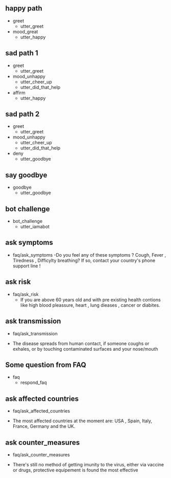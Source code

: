 ## happy path
* greet
  - utter_greet
* mood_great
  - utter_happy

## sad path 1
* greet
  - utter_greet
* mood_unhappy
  - utter_cheer_up
  - utter_did_that_help
* affirm
  - utter_happy

## sad path 2
* greet
  - utter_greet
* mood_unhappy
  - utter_cheer_up
  - utter_did_that_help
* deny
  - utter_goodbye

## say goodbye
* goodbye
  - utter_goodbye

## bot challenge
* bot_challenge
  - utter_iamabot

## ask symptoms
* faq/ask_symptoms
-Do you feel any of these symptoms ? Cough, Fever , Tiredness , Difficylty breathing? If so, contact your country's phone support line !

## ask risk
* faq/ask_risk
  - If you are above 60 years old and with pre existing health contions like high blood pleassure, heart , lung dieases , cancer or diabites.

## ask transmission
* faq/ask_transmission
 - The disease spreads from human contact, if someone coughs or exhales, or by touching contaminated surfaces and your nose/mouth

## Some question from FAQ
* faq
    - respond_faq

## ask affected countries
* faq/ask_affected_countries
 - The most affected countries at the moment are: USA , Spain, Italy, France, Germany and the UK.

##  ask counter_measures
* faq/ask_counter_measures
 - There's still no method of getting imunity to the virus, either via vaccine or drugs, protective equipement is found the most effective
